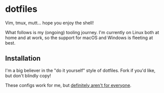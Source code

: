# dotfiles

Vim, tmux, mutt... hope you enjoy the shell!

What follows is my (ongoing) tooling journey. I'm currently on Linux both at
home and at work, so the support for macOS and Windows is fleeting at best.

## Installation

I'm a big believer in the "do it yourself" style of dotfiles. Fork if you'd
like, but don't blindly copy!

These configs work for me, but [definitely aren't for everyone](./vc/README.md).

